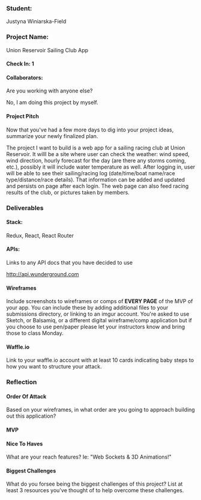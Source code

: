 ### Student:

Justyna Winiarska-Field

### Project Name:  

Union Reservoir Sailing Club App

#### Check In: 1  

#### Collaborators:  
Are you working with anyone else?

No, I am doing this project by myself.

#### Project Pitch  
Now that you've had a few more days to dig into your project ideas, summarize your newly finalized plan.

The project I want to build is a web app for a sailing racing club at Union Reservoir. It willl be a site where user can check the weather: wind speed, wind direction, hourly forecast for the day (are there any storms coming, etc.), possibly it will include water temperature as well. After logging in, user will be able to see their sailing/racing log (date/time/boat name/race type/distance/race details). That information can be added and updated and persists on page after each login. The web page can also feed racing results of the club, or pictures taken by members.

### Deliverables  

#### Stack:
Redux, React, React Router

#### APIs:  
Links to any API docs that you have decided to use

http://api.wunderground.com 

#### Wireframes  
Include screenshots to wireframes or comps of **EVERY PAGE** of the MVP of your app. You can include these by adding additional files to your submissions directory, or linking to an imgur account. You're asked to use Sketch, or Balsamiq, or a different digital wireframe/comp application but if you choose to use pen/paper please let your instructors know and bring those to class Monday.  

#### Waffle.io
Link to your waffle.io account with at least 10 cards indicating baby steps to how you want to structure your attack.  

### Reflection  

#### Order Of Attack  
Based on your wireframes, in what order are you going to approach building out this application?

#### MVP

#### Nice To Haves   
What are your reach features? Ie: "Web Sockets & 3D Animations!"

#### Biggest Challenges  
What do you forsee being the biggest challenges of this project? List at least 3 resources you've thought of to help overcome these challenges.
